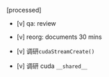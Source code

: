 [processed]

* [v] qa: review

* [v] reorg: documents 30 mins

* [v] 调研`cudaStreamCreate()`

* [v] 调研 cuda `__shared__`
